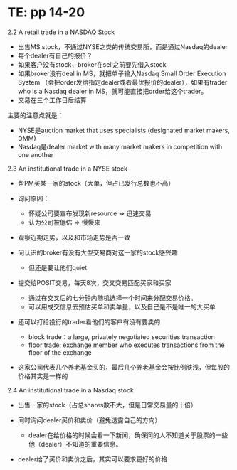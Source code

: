 # TE: pp 14-20

2.2 A retail trade in a NASDAQ Stock

- 出售MS stock，不通过NYSE之类的传统交易所，而是通过Nasdaq的dealer
- 每个dealer有自己的报价？
- 如果客户没有stock，broker在sell之前要先借入stock
- 如果broker没有deal in MS，就把单子输入Nasdaq Small Order Execution System （会把order发给指定dealer或者最优报价的dealer），如果有trader who is a Nasdaq dealer in MS，就可能直接把order给这个trader。
- 交易在三个工作日后结算

主要的注意点就是：

- NYSE是auction market that uses specialists (designated market makers, DMM)
- Nasdaq是dealer market with many market makers in competition with one another

2.3 An institutional trade in a NYSE stock

- 帮PM买某一家的stock（大单，但占已发行总数也不高）
- 询问原因：
    - 怀疑公司要宣布发现新resource => 迅速交易
    - 认为公司被低估 => 慢慢来
- 观察近期走势，以及和市场走势是否一致
- 问认识的broker有没有大型交易商对这一家的stock感兴趣
    - 但还是要让他们quiet
- 提交给POSIT交易，每天8次，交叉交易匹配买家和买家
    - 通过在交叉后的七分钟内随机选择一个时间来分配交易价格。
    - 可以用成交信息去预估买单和卖单量，以及自己是不是唯一的大买单

- 还可以打给投行的trader看他们的客户有没有要卖的
    - block trade：a large, privately negotiated securities transaction
    - floor trade: exchange member who executes transactions from the floor of the exchange
- 这家公司代表几个养老基金买的，最后几个养老基金会按比例肤浅，但每股的价格其实是一样的

2.4 An institutional trade in a Nasdaq stock

- 出售一家的stock（占总shares数不大，但是日常交易量的十倍）
- 同时询问dealer买价和卖价（避免透露自己的方向）
    - dealer在给价格的时候会看一下新闻，确保问的人不知道关于股票的一些他（dealer）不知道的重要信息。

- dealer给了买价和卖价之后，其实可以要求更好的价格

